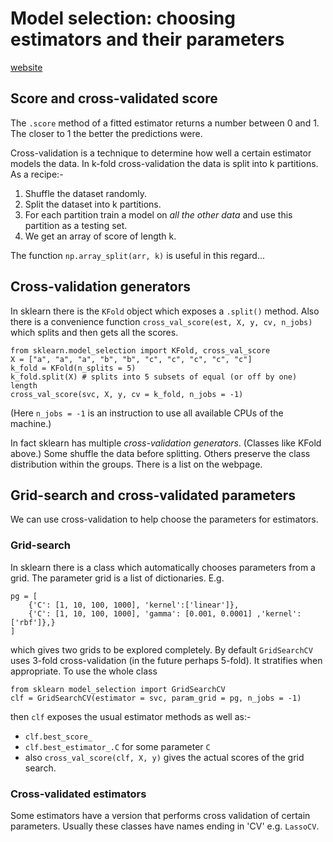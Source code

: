 # Model selection: choosing estimators and their parameters

[website](https://scikit-learn.org/stable/tutorial/statistical_inference/model_selection.html)

## Score and cross-validated score

The `.score` method of a fitted estimator returns a number between 0 and 1.
The closer to 1 the better the predictions were.

Cross-validation is a technique to determine how well a certain estimator models the data.
In k-fold cross-validation the data is split into k partitions.
As a recipe:-

1. Shuffle the dataset randomly.
2. Split the dataset into k partitions.
3. For each partition train a model on *all the other data* and use this partition as a testing set.
4. We get an array of score of length k.

The function `np.array_split(arr, k)` is useful in this regard...

## Cross-validation generators

In sklearn there is the `KFold` object which exposes a `.split()` method.
Also there is a convenience function `cross_val_score(est, X, y, cv, n_jobs)` which splits and then gets all the scores.
```
from sklearn.model_selection import KFold, cross_val_score
X = ["a", "a", "a", "b", "b", "c", "c", "c", "c", "c"]
k_fold = KFold(n_splits = 5)
k_fold.split(X) # splits into 5 subsets of equal (or off by one) length
cross_val_score(svc, X, y, cv = k_fold, n_jobs = -1)
```

(Here `n_jobs = -1` is an instruction to use all available CPUs of the machine.)

In fact sklearn has multiple *cross-validation generators*.
(Classes like KFold above.)
Some shuffle the data before splitting.
Others preserve the class distribution within the groups.
There is a list on the webpage.

## Grid-search and cross-validated parameters

We can use cross-validation to help choose the parameters for estimators.

### Grid-search

In sklearn there is a class which automatically chooses parameters from a grid.
The parameter grid is a list of dictionaries. E.g.

```
pg = [
	{'C': [1, 10, 100, 1000], 'kernel':['linear']},
	{'C': [1, 10, 100, 1000], 'gamma': [0.001, 0.0001] ,'kernel':['rbf']},}
]
```

which gives two grids to be explored completely.
By default `GridSearchCV` uses 3-fold cross-validation (in the future perhaps 5-fold).
It stratifies when appropriate.
To use the whole class

```
from sklearn model_selection import GridSearchCV
clf = GridSearchCV(estimator = svc, param_grid = pg, n_jobs = -1)
```

then `clf` exposes the usual estimator methods as well as:-
* `clf.best_score_`
* `clf.best_estimator_.C` for some parameter `C`
* also `cross_val_score(clf, X, y)` gives the actual scores of the grid search.

### Cross-validated estimators

Some estimators have a version that performs cross validation of certain parameters.
Usually these classes have names ending in 'CV' e.g. `LassoCV`.
